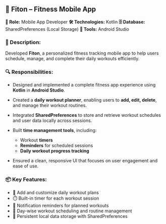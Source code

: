 ## 💪 Fiton – Fitness Mobile App

**🎯 Role:** Mobile App Developer
**🛠️ Technologies:** Kotlin
**🗄️ Database:** SharedPreferences (Local Storage)
**🔧 Tools:** Android Studio

### 📄 Description:

Developed **Fiton**, a personalized fitness tracking mobile app to help users schedule, manage, and complete their daily workouts efficiently.

### 🔍 Responsibilities:

* Designed and implemented a complete fitness app experience using **Kotlin** in **Android Studio**.
* Created a **daily workout planner**, enabling users to **add, edit, delete**, and manage their workout routines.
* Integrated **SharedPreferences** to store and retrieve workout schedules and user data locally across sessions.
* Built **time management tools**, including:

  * Workout **timers**
  * **Reminders** for scheduled sessions
  * **Daily workout progress tracking**
* Ensured a clean, responsive UI that focuses on user engagement and ease of use.

### 📦 Key Features:

* 📝 Add and customize daily workout plans
* ⏱️ Built-in timer for each workout session
* 🔔 Notification reminders for planned workouts
* 📅 Day-wise workout scheduling and routine management
* 📂 Persistent local data storage with SharedPreferences

